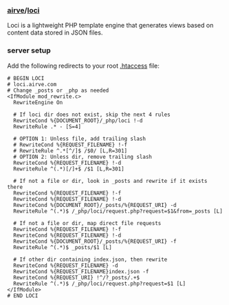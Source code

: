### [airve](https://github.com/airve)/[loci](https://github.com/airve/loci)

Loci is a lightweight PHP template engine that generates views based on content data stored in JSON files.

### server setup

Add the following redirects to your root [.htaccess](http://en.wikipedia.org/wiki/Htaccess) file:

```
# BEGIN LOCI
# loci.airve.com
# Change _posts or _php as needed
<IfModule mod_rewrite.c>
  RewriteEngine On

  # If loci dir does not exist, skip the next 4 rules
  RewriteCond %{DOCUMENT_ROOT}/_php/loci !-d
  RewriteRule .* - [S=4]
  
  # OPTION 1: Unless file, add trailing slash
  # RewriteCond %{REQUEST_FILENAME} !-f
  # RewriteRule ^.*[^/]$ /$0/ [L,R=301]
  # OPTION 2: Unless dir, remove trailing slash
  RewriteCond %{REQUEST_FILENAME} !-d
  RewriteRule ^(.*)[/]+$ /$1 [L,R=301]
  
  # If not a file or dir, look in _posts and rewrite if it exists there
  RewriteCond %{REQUEST_FILENAME} !-f
  RewriteCond %{REQUEST_FILENAME} !-d
  RewriteCond %{DOCUMENT_ROOT}/_posts/%{REQUEST_URI} -d
  RewriteRule ^(.*)$ /_php/loci/request.php?request=$1&from=_posts [L]
  
  # If not a file or dir, map direct file requests
  RewriteCond %{REQUEST_FILENAME} !-f
  RewriteCond %{REQUEST_FILENAME} !-d
  RewriteCond %{DOCUMENT_ROOT}/_posts/%{REQUEST_URI} -f
  RewriteRule ^(.*)$ _posts/$1 [L]

  # If other dir containing index.json, then rewrite
  RewriteCond %{REQUEST_FILENAME} -d
  RewriteCond %{REQUEST_FILENAME}index.json -f
  RewriteCond %{REQUEST_URI} !^/?_posts/.+$
  RewriteRule ^(.*)$ /_php/loci/request.php?request=$1 [L]
</IfModule>
# END LOCI
```
